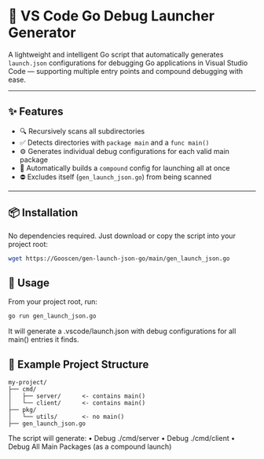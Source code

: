 # 🧠 VS Code Go Debug Launcher Generator

A lightweight and intelligent Go script that automatically generates `launch.json` configurations for debugging Go applications in Visual Studio Code — supporting multiple entry points and compound debugging with ease.

---

## ✨ Features

- 🔍 Recursively scans all subdirectories
- ✅ Detects directories with `package main` and a `func main()`
- ⚙️ Generates individual debug configurations for each valid main package
- 🧩 Automatically builds a `compound` config for launching all at once
- ⛔ Excludes itself (`gen_launch_json.go`) from being scanned

---

## 📦 Installation

No dependencies required. Just download or copy the script into your project root:

```bash
wget https://Gooscen/gen-launch-json-go/main/gen_launch_json.go
```


## 🚀 Usage
From your project root, run:
```bash
go run gen_launch_json.go
```
It will generate a .vscode/launch.json with debug configurations for all main() entries it finds.


## 🧪 Example Project Structure
```
my-project/
├── cmd/
│   ├── server/      <- contains main()
│   └── client/      <- contains main()
├── pkg/
│   └── utils/       <- no main()
├── gen_launch_json.go
```
The script will generate:
	•	Debug ./cmd/server
	•	Debug ./cmd/client
	•	Debug All Main Packages (as a compound launch)